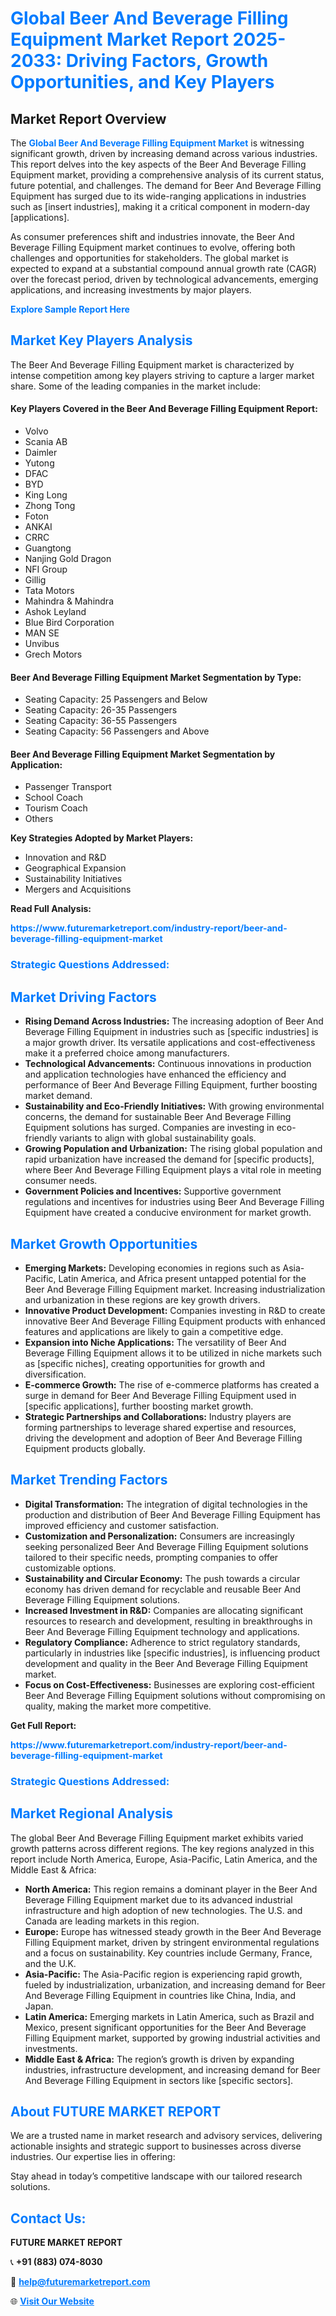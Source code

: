 <h1 style="color: #007BFF;">Global Beer And Beverage Filling Equipment Market Report 2025-2033: Driving Factors, Growth Opportunities, and Key Players</h1>

<section id="overview">
<h2>Market Report Overview</h2>
<p>The <a href="https://www.futuremarketreport.com/industry-report/beer-and-beverage-filling-equipment-market" style="color: #007BFF; text-decoration: none;"><strong>Global Beer And Beverage Filling Equipment Market</strong></a> is witnessing significant growth, driven by increasing demand across various industries. This report delves into the key aspects of the Beer And Beverage Filling Equipment market, providing a comprehensive analysis of its current status, future potential, and challenges. The demand for Beer And Beverage Filling Equipment has surged due to its wide-ranging applications in industries such as [insert industries], making it a critical component in modern-day [applications].</p>
<p>As consumer preferences shift and industries innovate, the Beer And Beverage Filling Equipment market continues to evolve, offering both challenges and opportunities for stakeholders. The global market is expected to expand at a substantial compound annual growth rate (CAGR) over the forecast period, driven by technological advancements, emerging applications, and increasing investments by major players.</p>
</section>

<section id="overview">
<p><a href="https://www.futuremarketreport.com/request-sample/reportId=34973" style="color: #007BFF; text-decoration: none;"><strong>Explore Sample Report Here</strong></a></p>
</section>

<section id="key-players">
<h2 style="color: #007BFF;">Market Key Players Analysis</h2>
<p>The Beer And Beverage Filling Equipment market is characterized by intense competition among key players striving to capture a larger market share. Some of the leading companies in the market include:</p>
<h4>Key Players Covered in the Beer And Beverage Filling Equipment Report:</h4>
<ul><li>Volvo</li><li>Scania AB</li><li>Daimler</li><li>Yutong</li><li>DFAC</li><li>BYD</li><li>King Long</li><li>Zhong Tong</li><li>Foton</li><li>ANKAI</li><li>CRRC</li><li>Guangtong</li><li>Nanjing Gold Dragon</li><li>NFI Group</li><li>Gillig</li><li>Tata Motors</li><li>Mahindra &amp; Mahindra</li><li>Ashok Leyland</li><li>Blue Bird Corporation</li><li>MAN SE</li><li>Unvibus</li><li>Grech Motors</li></ul>
<h4>Beer And Beverage Filling Equipment Market Segmentation by Type:</h4>
<ul><li>Seating Capacity: 25 Passengers and Below</li><li>Seating Capacity: 26-35 Passengers</li><li>Seating Capacity: 36-55 Passengers</li><li>Seating Capacity: 56 Passengers and Above</li></ul>

<h4>Beer And Beverage Filling Equipment Market Segmentation by Application:</h4>
<ul><li>Passenger Transport</li><li>School Coach</li><li>Tourism Coach</li><li>Others</li></ul>
<p><strong>Key Strategies Adopted by Market Players:</strong></p>
<ul>
<li>Innovation and R&D</li>
<li>Geographical Expansion</li>
<li>Sustainability Initiatives</li>
<li>Mergers and Acquisitions</li>
</ul>
</section>

<section>
<p><strong>Read Full Analysis: </strong></p><a href="https://www.futuremarketreport.com/industry-report/beer-and-beverage-filling-equipment-market" style="color: #007BFF; text-decoration: none;"><strong>https://www.futuremarketreport.com/industry-report/beer-and-beverage-filling-equipment-market</strong></a>
<h3 style="color: #007BFF;">Strategic Questions Addressed:</h3>
</section>

<section id="driving-factors">
<h2 style="color: #007BFF;">Market Driving Factors</h2>
<ul>
<li><strong>Rising Demand Across Industries:</strong> The increasing adoption of Beer And Beverage Filling Equipment in industries such as [specific industries] is a major growth driver. Its versatile applications and cost-effectiveness make it a preferred choice among manufacturers.</li>
<li><strong>Technological Advancements:</strong> Continuous innovations in production and application technologies have enhanced the efficiency and performance of Beer And Beverage Filling Equipment, further boosting market demand.</li>
<li><strong>Sustainability and Eco-Friendly Initiatives:</strong> With growing environmental concerns, the demand for sustainable Beer And Beverage Filling Equipment solutions has surged. Companies are investing in eco-friendly variants to align with global sustainability goals.</li>
<li><strong>Growing Population and Urbanization:</strong> The rising global population and rapid urbanization have increased the demand for [specific products], where Beer And Beverage Filling Equipment plays a vital role in meeting consumer needs.</li>
<li><strong>Government Policies and Incentives:</strong> Supportive government regulations and incentives for industries using Beer And Beverage Filling Equipment have created a conducive environment for market growth.</li>
</ul>
</section>

<section id="growth-opportunities">
<h2 style="color: #007BFF;">Market Growth Opportunities</h2>
<ul>
<li><strong>Emerging Markets:</strong> Developing economies in regions such as Asia-Pacific, Latin America, and Africa present untapped potential for the Beer And Beverage Filling Equipment market. Increasing industrialization and urbanization in these regions are key growth drivers.</li>
<li><strong>Innovative Product Development:</strong> Companies investing in R&D to create innovative Beer And Beverage Filling Equipment products with enhanced features and applications are likely to gain a competitive edge.</li>
<li><strong>Expansion into Niche Applications:</strong> The versatility of Beer And Beverage Filling Equipment allows it to be utilized in niche markets such as [specific niches], creating opportunities for growth and diversification.</li>
<li><strong>E-commerce Growth:</strong> The rise of e-commerce platforms has created a surge in demand for Beer And Beverage Filling Equipment used in [specific applications], further boosting market growth.</li>
<li><strong>Strategic Partnerships and Collaborations:</strong> Industry players are forming partnerships to leverage shared expertise and resources, driving the development and adoption of Beer And Beverage Filling Equipment products globally.</li>
</ul>
</section>

<section id="trending-factors">
<h2 style="color: #007BFF;">Market Trending Factors</h2>
<ul>
<li><strong>Digital Transformation:</strong> The integration of digital technologies in the production and distribution of Beer And Beverage Filling Equipment has improved efficiency and customer satisfaction.</li>
<li><strong>Customization and Personalization:</strong> Consumers are increasingly seeking personalized Beer And Beverage Filling Equipment solutions tailored to their specific needs, prompting companies to offer customizable options.</li>
<li><strong>Sustainability and Circular Economy:</strong> The push towards a circular economy has driven demand for recyclable and reusable Beer And Beverage Filling Equipment solutions.</li>
<li><strong>Increased Investment in R&D:</strong> Companies are allocating significant resources to research and development, resulting in breakthroughs in Beer And Beverage Filling Equipment technology and applications.</li>
<li><strong>Regulatory Compliance:</strong> Adherence to strict regulatory standards, particularly in industries like [specific industries], is influencing product development and quality in the Beer And Beverage Filling Equipment market.</li>
<li><strong>Focus on Cost-Effectiveness:</strong> Businesses are exploring cost-efficient Beer And Beverage Filling Equipment solutions without compromising on quality, making the market more competitive.</li>
</ul>
</section>

<section>
<p><strong>Get Full Report: </strong></p><a href="https://www.futuremarketreport.com/industry-report/beer-and-beverage-filling-equipment-market" style="color: #007BFF; text-decoration: none;"><strong>https://www.futuremarketreport.com/industry-report/beer-and-beverage-filling-equipment-market</strong></a>
<h3 style="color: #007BFF;">Strategic Questions Addressed:</h3>
</section>


<section id="regional-analysis">
<h2 style="color: #007BFF;">Market Regional Analysis</h2>
<p>The global Beer And Beverage Filling Equipment market exhibits varied growth patterns across different regions. The key regions analyzed in this report include North America, Europe, Asia-Pacific, Latin America, and the Middle East & Africa:</p>
<ul>
<li><strong>North America:</strong> This region remains a dominant player in the Beer And Beverage Filling Equipment market due to its advanced industrial infrastructure and high adoption of new technologies. The U.S. and Canada are leading markets in this region.</li>
<li><strong>Europe:</strong> Europe has witnessed steady growth in the Beer And Beverage Filling Equipment market, driven by stringent environmental regulations and a focus on sustainability. Key countries include Germany, France, and the U.K.</li>
<li><strong>Asia-Pacific:</strong> The Asia-Pacific region is experiencing rapid growth, fueled by industrialization, urbanization, and increasing demand for Beer And Beverage Filling Equipment in countries like China, India, and Japan.</li>
<li><strong>Latin America:</strong> Emerging markets in Latin America, such as Brazil and Mexico, present significant opportunities for the Beer And Beverage Filling Equipment market, supported by growing industrial activities and investments.</li>
<li><strong>Middle East & Africa:</strong> The region’s growth is driven by expanding industries, infrastructure development, and increasing demand for Beer And Beverage Filling Equipment in sectors like [specific sectors].</li>
</ul>
</section>

<footer>
<h2 style="color: #007BFF;">About FUTURE MARKET REPORT</h2>
<p>We are a trusted name in market research and advisory services, delivering actionable insights and strategic support to businesses across diverse industries. Our expertise lies in offering:</p>

<p>Stay ahead in today’s competitive landscape with our tailored research solutions.</p>

<h2 style="color: #007BFF;">Contact Us:</h2>
<p><strong>FUTURE MARKET REPORT</strong></p>
<p>📞 <strong>+91 (883) 074-8030</strong></p>
<p>📧 <strong><a href="mailto:help@futuremarketreport.com" style="color: #007BFF;">help@futuremarketreport.com</a></strong></p>
<p>🌐 <strong><a href="https://www.futuremarketreport.com/" style="color: #007BFF;">Visit Our Website</a></strong></p>
</footer>